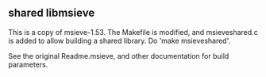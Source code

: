 ## shared libmsieve

This is a copy of msieve-1.53. The Makefile is modified,
and msieveshared.c is added to allow building a shared
library. Do 'make msieveshared'.

See the original Readme.msieve, and other documentation
for build parameters.

